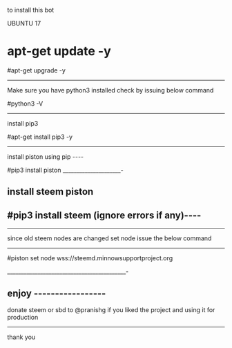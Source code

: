 to install this bot 

UBUNTU 17 

# apt-get update -y 
#apt-get upgrade -y 

_____________________________________
Make sure you have python3 installed  check by issuing below command 

#python3 -V

__________________________________________________________________________
install pip3

#apt-get install pip3 -y

________________________________________________________________
install piston using pip ----


#pip3 install piston 
_____________________-


install steem piston 
----

#pip3 install steem   (ignore errors if any)----
----


____________________________________________________________________________________________
since old steem nodes are changed set node  issue the below command 

----


#piston set node wss://steemd.minnowsupportproject.org

___________________________________________-


enjoy  -----------------
--------------------------------------------------


donate steem or sbd to @pranishg if you liked the project and using it for production 

----------------

thank you 


